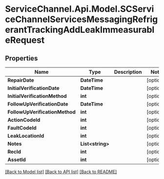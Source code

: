 # ServiceChannel.Api.Model.SCServiceChannelServicesMessagingRefrigerantTrackingAddLeakImmeasurableRequest

## Properties

Name | Type | Description | Notes
------------ | ------------- | ------------- | -------------
**RepairDate** | **DateTime** |  | [optional] 
**InitialVerificationDate** | **DateTime** |  | [optional] 
**InitialVerificationMethod** | **int** |  | [optional] 
**FollowUpVerificationDate** | **DateTime** |  | [optional] 
**FollowUpVerificationMethod** | **int** |  | [optional] 
**ActionCodeId** | **int** |  | [optional] 
**FaultCodeId** | **int** |  | [optional] 
**LeakLocationId** | **int** |  | [optional] 
**Notes** | **List&lt;string&gt;** |  | [optional] 
**RecId** | **int** |  | [optional] 
**AssetId** | **int** |  | [optional] 

[[Back to Model list]](../README.md#documentation-for-models) [[Back to API list]](../README.md#documentation-for-api-endpoints) [[Back to README]](../README.md)

